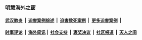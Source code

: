 
### 明慧海外之窗

####  [武汉肺炎](indexes/365.md?t=07111700) &nbsp;|&nbsp;  [迫害案例综述](indexes/328.md?t=07111700) &nbsp;|&nbsp; [迫害致死案例](indexes/277.md?t=07111700)  &nbsp;|&nbsp; [更多迫害案例](indexes/81.md?t=07111700)  &nbsp;|&nbsp; 
####  [时事评论](indexes/19.md?t=07111700) &nbsp;|&nbsp; [海外简讯](indexes/245.md?t=07111700)&nbsp;|&nbsp;  [社会支持](indexes/140.md?t=07111700) &nbsp;|&nbsp; [褒奖决议](indexes/282.md?t=07111700) &nbsp;|&nbsp; [社区报道](indexes/91.md?t=07111700)  &nbsp;|&nbsp; [天人之间](indexes/78.md?t=07111700) 

